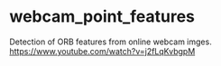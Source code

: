 # webcam_point_features
Detection of ORB features from online webcam imges.
https://www.youtube.com/watch?v=j2fLqKvbgpM
